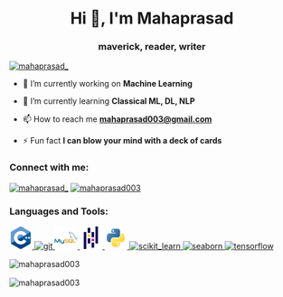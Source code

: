 <h1 align="center">Hi 👋, I'm Mahaprasad</h1>
<h3 align="center">maverick, reader, writer</h3>

<p align="left"> <a href="https://twitter.com/mahaprasad_" target="blank"><img src="https://img.shields.io/twitter/follow/mahaprasad_?logo=twitter&style=for-the-badge" alt="mahaprasad_" /></a> </p>

- 🔭 I’m currently working on **Machine Learning**

- 🌱 I’m currently learning **Classical ML, DL, NLP**

- 📫 How to reach me **mahaprasad003@gmail.com**

- ⚡ Fun fact **I can blow your mind with a deck of cards**

<h3 align="left">Connect with me:</h3>
<p align="left">
<a href="https://twitter.com/mahaprasad_" target="blank"><img align="center" src="https://raw.githubusercontent.com/rahuldkjain/github-profile-readme-generator/master/src/images/icons/Social/twitter.svg" alt="mahaprasad_" height="30" width="40" /></a>
<a href="https://linkedin.com/in/mahaprasad003" target="blank"><img align="center" src="https://raw.githubusercontent.com/rahuldkjain/github-profile-readme-generator/master/src/images/icons/Social/linked-in-alt.svg" alt="mahaprasad003" height="30" width="40" /></a>
</p>

<h3 align="left">Languages and Tools:</h3>
<p align="left"> <a href="https://www.w3schools.com/cpp/" target="_blank" rel="noreferrer"> <img src="https://raw.githubusercontent.com/devicons/devicon/master/icons/cplusplus/cplusplus-original.svg" alt="cplusplus" width="40" height="40"/> </a> <a href="https://git-scm.com/" target="_blank" rel="noreferrer"> <img src="https://www.vectorlogo.zone/logos/git-scm/git-scm-icon.svg" alt="git" width="40" height="40"/> </a> <a href="https://www.mysql.com/" target="_blank" rel="noreferrer"> <img src="https://raw.githubusercontent.com/devicons/devicon/master/icons/mysql/mysql-original-wordmark.svg" alt="mysql" width="40" height="40"/> </a> <a href="https://pandas.pydata.org/" target="_blank" rel="noreferrer"> <img src="https://raw.githubusercontent.com/devicons/devicon/2ae2a900d2f041da66e950e4d48052658d850630/icons/pandas/pandas-original.svg" alt="pandas" width="40" height="40"/> </a> <a href="https://www.python.org" target="_blank" rel="noreferrer"> <img src="https://raw.githubusercontent.com/devicons/devicon/master/icons/python/python-original.svg" alt="python" width="40" height="40"/> </a> <a href="https://scikit-learn.org/" target="_blank" rel="noreferrer"> <img src="https://upload.wikimedia.org/wikipedia/commons/0/05/Scikit_learn_logo_small.svg" alt="scikit_learn" width="40" height="40"/> </a> <a href="https://seaborn.pydata.org/" target="_blank" rel="noreferrer"> <img src="https://seaborn.pydata.org/_images/logo-mark-lightbg.svg" alt="seaborn" width="40" height="40"/> </a> <a href="https://www.tensorflow.org" target="_blank" rel="noreferrer"> <img src="https://www.vectorlogo.zone/logos/tensorflow/tensorflow-icon.svg" alt="tensorflow" width="40" height="40"/> </a> </p>

<p><img align="center" src="https://github-readme-stats.vercel.app/api/top-langs?username=mahaprasad003&show_icons=true&locale=en&layout=compact" alt="mahaprasad003" /></p>

<p><img align="center" src="https://github-readme-streak-stats.herokuapp.com/?user=mahaprasad003&" alt="mahaprasad003" /></p>
